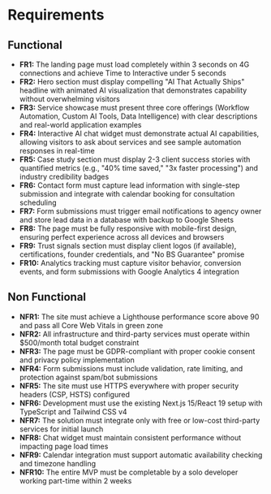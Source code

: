 # Requirements

## Functional

- **FR1:** The landing page must load completely within 3 seconds on 4G connections and achieve Time to Interactive under 5 seconds
- **FR2:** Hero section must display compelling "AI That Actually Ships" headline with animated AI visualization that demonstrates capability without overwhelming visitors
- **FR3:** Service showcase must present three core offerings (Workflow Automation, Custom AI Tools, Data Intelligence) with clear descriptions and real-world application examples
- **FR4:** Interactive AI chat widget must demonstrate actual AI capabilities, allowing visitors to ask about services and see sample automation responses in real-time
- **FR5:** Case study section must display 2-3 client success stories with quantified metrics (e.g., "40% time saved," "3x faster processing") and industry credibility badges
- **FR6:** Contact form must capture lead information with single-step submission and integrate with calendar booking for consultation scheduling
- **FR7:** Form submissions must trigger email notifications to agency owner and store lead data in a database with backup to Google Sheets
- **FR8:** The page must be fully responsive with mobile-first design, ensuring perfect experience across all devices and browsers
- **FR9:** Trust signals section must display client logos (if available), certifications, founder credentials, and "No BS Guarantee" promise
- **FR10:** Analytics tracking must capture visitor behavior, conversion events, and form submissions with Google Analytics 4 integration

## Non Functional

- **NFR1:** The site must achieve a Lighthouse performance score above 90 and pass all Core Web Vitals in green zone
- **NFR2:** All infrastructure and third-party services must operate within $500/month total budget constraint
- **NFR3:** The page must be GDPR-compliant with proper cookie consent and privacy policy implementation
- **NFR4:** Form submissions must include validation, rate limiting, and protection against spam/bot submissions
- **NFR5:** The site must use HTTPS everywhere with proper security headers (CSP, HSTS) configured
- **NFR6:** Development must use the existing Next.js 15/React 19 setup with TypeScript and Tailwind CSS v4
- **NFR7:** The solution must integrate only with free or low-cost third-party services for initial launch
- **NFR8:** Chat widget must maintain consistent performance without impacting page load times
- **NFR9:** Calendar integration must support automatic availability checking and timezone handling
- **NFR10:** The entire MVP must be completable by a solo developer working part-time within 2 weeks
